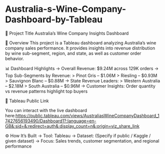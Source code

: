# Australia-s-Wine-Company-Dashboard-by-Tableau

📌 Project Title
Australia’s Wine Company Insights Dashboard

📖 Overview
This project is a Tableau dashboard analyzing Australia’s wine company sales performance. It provides insights into revenue distribution by wine sub-segment, region, and state, as well as customer order behavior.

📊 Dashboard Highlights
-> Overall Revenue: $9.24M across 129K orders
-> Top Sub-Segments by Revenue:
    > Pinot Gris – $1.06M
    > Riesling – $0.93M
    > Sauvignon Blanc – $0.88M
-> State Revenue Leaders:
    > Western Australia – $2.18M
    > South Australia – $0.96M
-> Customer Insights: Order quantity vs revenue patterns highlight top buyers

🔗 Tableau Public Link

You can interact with the live dashboard here:https://public.tableau.com/views/AustraliasWineCompanyDashboard_17427656193490/Dashboard1?:language=en-GB&:sid=&:redirect=auth&:display_count=n&:origin=viz_share_link

⚙️ How It’s Built
-> Tool: Tableau
-> Dataset: (Specify if public / Kaggle / given dataset)
-> Focus: Sales trends, customer segmentation, and regional performance
